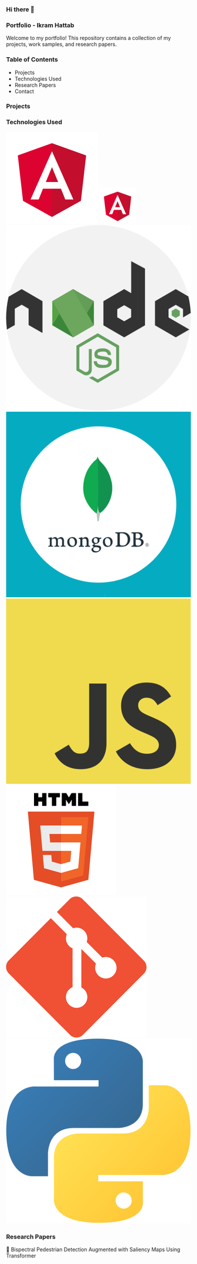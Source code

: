 <!--
**ikramelhattab/Ikramelhattab** is a ✨ _special_ ✨ repository because its `README.md` (this file) appears on your GitHub profile.

Here are some ideas to get you started:

- 🔭 I’m currently working on ...
- 🌱 I’m currently learning ...
- 👯 I’m looking to collaborate on ...
- 🤔 I’m looking for help with ...
- 💬 Ask me about ...
- 📫 How to reach me: ...
- 😄 Pronouns: ...
- ⚡ Fun fact: ...
-->
### Hi there 👋
### Portfolio - Ikram Hattab

Welcome to my portfolio! This repository contains a collection of my projects, work samples, and research papers.

### Table of Contents

- Projects
- Technologies Used
- Research Papers
- Contact

### Projects

### Technologies Used
![Angular Logo](images/angular.png) <img src="images/angular.png" width="100" height="100">
![Node.js Logo](images/nodejs.png)
![MongoDB Logo](images/mongodb.png)
![JavaScript Logo](images/javascript.png)
![HTML Logo](images/html.png)
![Git Logo](images/git.png)
![Python Logo](images/python.png)

### Research Papers

📜 Bispectral Pedestrian Detection Augmented with Saliency Maps Using Transformer

